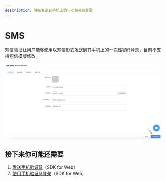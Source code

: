 ```yaml
---
description: 使用发送到手机上的一次性密码登录
---
```


# SMS

短信验证让用户能够使用以短信形式发送到其手机上的一次性密码登录，目前不支持短信模版修改。

![](../.gitbook/assets/image%20%28141%29.png)

## 接下来你可能还需要

1. [发送手机验证码](https://learn.authing.cn/authing/sdk/authing-sdk-for-web#fa-song-shou-ji-yan-zheng-ma)（SDK for Web）
2. [使用手机验证码登录](https://learn.authing.cn/authing/sdk/authing-sdk-for-web#shi-yong-shou-ji-yan-zheng-ma-deng-lu)（SDK for Web）

